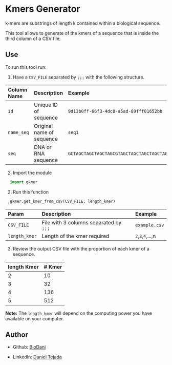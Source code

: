 # Kmers Generator  

k-mers are substrings of length k contained within a biological sequence. 

This tool allows to generate of the kmers of a sequence that is inside the third column of a CSV file. 





## Use

To run this tool run:

1. Have a `CSV_FILE`  separated by `;;;` with the following structure.


| Column Name| Description     | Example                |
| :-------- | :------- | :------------------------- |
| `id` | Unique ID of sequence   | `9d13b0ff-66f3-4dc8-a5ad-89fff01652bb` |
| `name_seq` | Original name of sequence | `seq1` |
| `seq` | DNA or RNA sequence | `GCTAGCTAGCTAGCTAGCGTAGCTAGCTAGCTAGCTAGCTACGATCGTACTAGCTAGCTGGTAGCTAGCTAGCTAGCTAGCTAGCTGCTAGCGTAGCTAGCTAGCTAGCTAGCTAGCA` |

2. Import the module

```python
  import gkmer
```

2. Run this function
```python
  gkmer.get_kmer_from_csv(CSV_FILE, length_kmer)
```
| Param|  Description    | Example                |
| :-------- | :------- | :------------------------- |
| `CSV_FILE` |  File with 3 columns separated by `;;;`| `example.csv`|
| `length_kmer` | Length of the kmer required | `2`,`3`,`4`,...,n|

3. Review the output CSV file with the proportion of each kmer of a sequence.

| length Kmer|  # Kmer |                 
| :-------- | :------- | 
| 2 | 10 |
| 3 | 32 | 
| 4 | 136 | 
| 5 | 512 | 



**Note:** The `length_kmer` will depend on the computing power you have available on your computer. 




## Author

- Github: [BioDani](https://www.github.com/BioDani)

- LinkedIn: [Daniel Tejada](https://www.linkedin.com/in/dtejadah)


